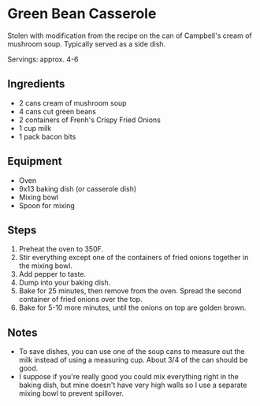 Green Bean Casserole
====================

Stolen with modification from the recipe on the can of Campbell's cream of
mushroom soup. Typically served as a side dish.

Servings: approx. 4-6

Ingredients
-----------

- 2 cans cream of mushroom soup
- 4 cans cut green beans
- 2 containers of Frenh's Crispy Fried Onions
- 1 cup milk
- 1 pack bacon bits

Equipment
---------

- Oven
- 9x13 baking dish (or casserole dish)
- Mixing bowl
- Spoon for mixing

Steps
-----

1. Preheat the oven to 350F.
2. Stir everything except one of the containers of fried onions together in the mixing bowl.
3. Add pepper to taste.
4. Dump into your baking dish.
5. Bake for 25 minutes, then remove from the oven. Spread the second container of fried onions over the top.
6. Bake for 5-10 more minutes, until the onions on top are golden brown.

Notes
-----

- To save dishes, you can use one of the soup cans to measure out the milk instead of using a measuring cup. About 3/4 of the can should be good.
- I suppose if you're really good you could mix everything right in the baking dish, but mine doesn't have very high walls so I use a separate mixing bowl to prevent spillover.
